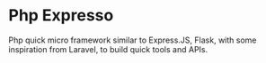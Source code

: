 # Php Expresso

Php quick micro framework similar to Express.JS, Flask, with some inspiration from Laravel,
to build quick tools and APIs.

